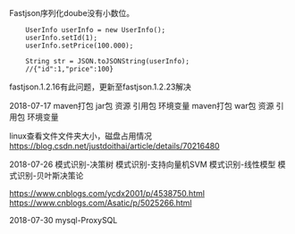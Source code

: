 Fastjson序列化doube没有小数位。

        UserInfo userInfo = new UserInfo();
        userInfo.setId(1);
        userInfo.setPrice(100.000);

        String str = JSON.toJSONString(userInfo);
        //{"id":1,"price":100}
fastjson.1.2.16有此问题，更新至fastjson.1.2.23解决


2018-07-17
maven打包 jar包 资源 引用包 环境变量
maven打包 war包 资源 引用包 环境变量

linux查看文件文件夹大小，磁盘占用情况
https://blog.csdn.net/justdoithai/article/details/70216480


2018-07-26
模式识别-决策树
模式识别-支持向量机SVM
模式识别-线性模型
模式识别-贝叶斯决策论

https://www.cnblogs.com/ycdx2001/p/4538750.html
https://www.cnblogs.com/Asatic/p/5025266.html

2018-07-30
mysql-ProxySQL